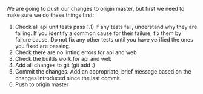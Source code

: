 We are going to push our changes to origin master, but first we need to make sure we do these things first:
1) Check all api unit tests pass
    1.1) If any tests fail, understand why they are failing. If you identify a common cause for their failure, fix them by failure cause. Do not fix any other tests until you have verified the ones you fixed are passing.
2) Check there are no linting errors for api and web
3) Check the builds work for api and web
4) Add all changes to git (git add .)
5) Commit the changes. Add an appropriate, brief message based on the changes introduced since the last commit.
6) Push to origin master